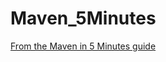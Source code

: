 # Maven_5Minutes
<a href="https://maven.apache.org/guides/getting-started/maven-in-five-minutes.html">From the Maven in 5 Minutes guide</a>
